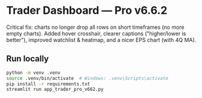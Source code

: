 # Trader Dashboard — Pro v6.6.2
Critical fix: charts no longer drop all rows on short timeframes (no more empty charts). Added hover crosshair, clearer captions ("higher/lower is better"), improved watchlist & heatmap, and a nicer EPS chart (with 4Q MA).

## Run locally
```bash
python -m venv .venv
source .venv/bin/activate  # Windows: .venv\Scripts\activate
pip install -r requirements.txt
streamlit run app_trader_pro_v662.py
```